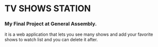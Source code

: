 # TV SHOWS STATION
### My Final Project at General Assembly.
it is a web application that lets you see many shows and add your favorite shows to watch list and you can delete it after.
